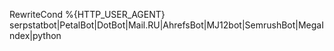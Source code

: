 RewriteCond %{HTTP_USER_AGENT} serpstatbot|PetalBot|DotBot|Mail.RU|AhrefsBot|MJ12bot|SemrushBot|MegaIndex|python

